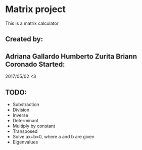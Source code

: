 Matrix project
==================================================

This is a matrix calculator


Created by:
-------------------------------
Adriana Gallardo
Humberto Zurita
Briann Coronado
Started:
-------------------------------
2017/05/02 <3


TODO:
-------------------------------
* Substraction
* Division
* Inverse
* Determinant
* Multiply by constant
* Transposed
* Solve ax+b=0, where a and b are given
* Eigenvalues
















